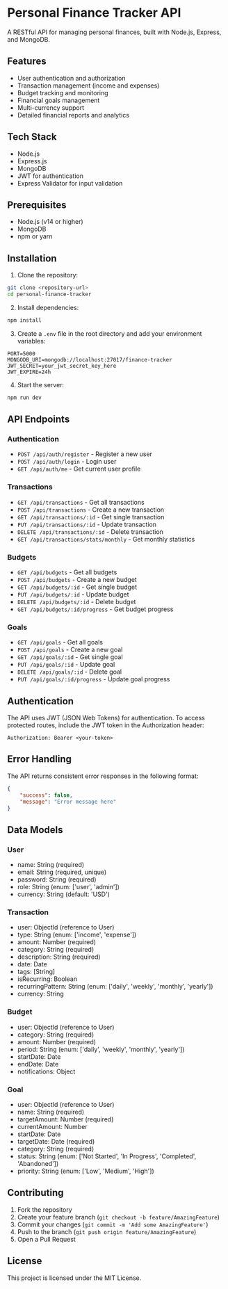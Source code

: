 # Personal Finance Tracker API

A RESTful API for managing personal finances, built with Node.js, Express, and MongoDB.

## Features

- User authentication and authorization
- Transaction management (income and expenses)
- Budget tracking and monitoring
- Financial goals management
- Multi-currency support
- Detailed financial reports and analytics

## Tech Stack

- Node.js
- Express.js
- MongoDB
- JWT for authentication
- Express Validator for input validation

## Prerequisites

- Node.js (v14 or higher)
- MongoDB
- npm or yarn

## Installation

1. Clone the repository:
```bash
git clone <repository-url>
cd personal-finance-tracker
```

2. Install dependencies:
```bash
npm install
```

3. Create a `.env` file in the root directory and add your environment variables:
```
PORT=5000
MONGODB_URI=mongodb://localhost:27017/finance-tracker
JWT_SECRET=your_jwt_secret_key_here
JWT_EXPIRE=24h
```

4. Start the server:
```bash
npm run dev
```

## API Endpoints

### Authentication

- `POST /api/auth/register` - Register a new user
- `POST /api/auth/login` - Login user
- `GET /api/auth/me` - Get current user profile

### Transactions

- `GET /api/transactions` - Get all transactions
- `POST /api/transactions` - Create a new transaction
- `GET /api/transactions/:id` - Get single transaction
- `PUT /api/transactions/:id` - Update transaction
- `DELETE /api/transactions/:id` - Delete transaction
- `GET /api/transactions/stats/monthly` - Get monthly statistics

### Budgets

- `GET /api/budgets` - Get all budgets
- `POST /api/budgets` - Create a new budget
- `GET /api/budgets/:id` - Get single budget
- `PUT /api/budgets/:id` - Update budget
- `DELETE /api/budgets/:id` - Delete budget
- `GET /api/budgets/:id/progress` - Get budget progress

### Goals

- `GET /api/goals` - Get all goals
- `POST /api/goals` - Create a new goal
- `GET /api/goals/:id` - Get single goal
- `PUT /api/goals/:id` - Update goal
- `DELETE /api/goals/:id` - Delete goal
- `PUT /api/goals/:id/progress` - Update goal progress

## Authentication

The API uses JWT (JSON Web Tokens) for authentication. To access protected routes, include the JWT token in the Authorization header:

```
Authorization: Bearer <your-token>
```

## Error Handling

The API returns consistent error responses in the following format:

```json
{
    "success": false,
    "message": "Error message here"
}
```

## Data Models

### User
- name: String (required)
- email: String (required, unique)
- password: String (required)
- role: String (enum: ['user', 'admin'])
- currency: String (default: 'USD')

### Transaction
- user: ObjectId (reference to User)
- type: String (enum: ['income', 'expense'])
- amount: Number (required)
- category: String (required)
- description: String (required)
- date: Date
- tags: [String]
- isRecurring: Boolean
- recurringPattern: String (enum: ['daily', 'weekly', 'monthly', 'yearly'])
- currency: String

### Budget
- user: ObjectId (reference to User)
- category: String (required)
- amount: Number (required)
- period: String (enum: ['daily', 'weekly', 'monthly', 'yearly'])
- startDate: Date
- endDate: Date
- notifications: Object

### Goal
- user: ObjectId (reference to User)
- name: String (required)
- targetAmount: Number (required)
- currentAmount: Number
- startDate: Date
- targetDate: Date (required)
- category: String (required)
- status: String (enum: ['Not Started', 'In Progress', 'Completed', 'Abandoned'])
- priority: String (enum: ['Low', 'Medium', 'High'])

## Contributing

1. Fork the repository
2. Create your feature branch (`git checkout -b feature/AmazingFeature`)
3. Commit your changes (`git commit -m 'Add some AmazingFeature'`)
4. Push to the branch (`git push origin feature/AmazingFeature`)
5. Open a Pull Request

## License

This project is licensed under the MIT License. 